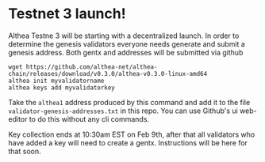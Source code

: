 # Testnet 3 launch!

Althea Testne 3 will be starting with a decentralized launch. In order to determine the genesis validators everyone needs generate and submit a genesis address. Both gentx and addresses will be submitted via github


```
wget https://github.com/althea-net/althea-chain/releases/download/v0.3.0/althea-v0.3.0-linux-amd64
althea init myvalidatorname
althea keys add myvalidatorkey
```

Take the `althea1` address produced by this command and add it to the file `validator-genesis-addresses.txt` in this repo. You can use Github's ui web-editor to do this without any cli commands.


Key collection ends at 10:30am EST on Feb 9th, after that all validators who have added a key will need to create a gentx. Instructions will be here for that soon.